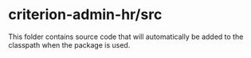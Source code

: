 # criterion-admin-hr/src

This folder contains source code that will automatically be added to the classpath when
the package is used.
